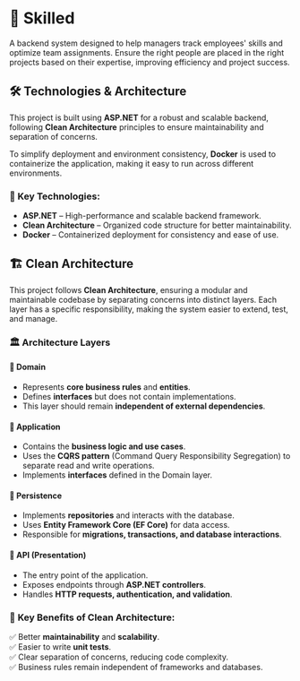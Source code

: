 # 🏢 Skilled

A backend system designed to help managers track employees' skills and optimize team assignments. Ensure the right people are placed in the right projects based on their expertise, improving efficiency and project success.



## 🛠 Technologies & Architecture

This project is built using **ASP.NET** for a robust and scalable backend, following **Clean Architecture** principles to ensure maintainability and separation of concerns.  

To simplify deployment and environment consistency, **Docker** is used to containerize the application, making it easy to run across different environments.  

### 🔹 Key Technologies:
- **ASP.NET** – High-performance and scalable backend framework.
- **Clean Architecture** – Organized code structure for better maintainability.
- **Docker** – Containerized deployment for consistency and ease of use.



## 🏗️ Clean Architecture  

This project follows **Clean Architecture**, ensuring a modular and maintainable codebase by separating concerns into distinct layers. Each layer has a specific responsibility, making the system easier to extend, test, and manage.  

### 🏛️ Architecture Layers  

#### 📌 **Domain**  
- Represents **core business rules** and **entities**.  
- Defines **interfaces** but does not contain implementations.  
- This layer should remain **independent of external dependencies**. 

#### 📌 **Application**  
- Contains the **business logic and use cases**.  
- Uses the **CQRS pattern** (Command Query Responsibility Segregation) to separate read and write operations.  
- Implements **interfaces** defined in the Domain layer.  

#### 📌 **Persistence**  
- Implements **repositories** and interacts with the database.  
- Uses **Entity Framework Core (EF Core)** for data access.  
- Responsible for **migrations, transactions, and database interactions**.  

#### 📌 **API (Presentation)**  
- The entry point of the application.  
- Exposes endpoints through **ASP.NET controllers**.  
- Handles **HTTP requests, authentication, and validation**. 

### 🔹 **Key Benefits of Clean Architecture:**  
✅ Better **maintainability** and **scalability**.  
✅ Easier to write **unit tests**.  
✅ Clear separation of concerns, reducing code complexity.  
✅ Business rules remain independent of frameworks and databases.  
